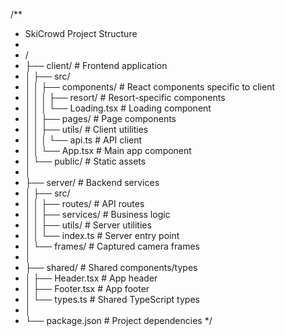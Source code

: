 /**
 * SkiCrowd Project Structure
 *
 * /
 * ├── client/                 # Frontend application
 * │   ├── src/
 * │   │   ├── components/     # React components specific to client
 * │   │   │   ├── resort/     # Resort-specific components
 * │   │   │   └── Loading.tsx # Loading component
 * │   │   ├── pages/          # Page components
 * │   │   ├── utils/          # Client utilities
 * │   │   │   └── api.ts      # API client
 * │   │   └── App.tsx         # Main app component
 * │   └── public/             # Static assets
 * │
 * ├── server/                 # Backend services
 * │   ├── src/
 * │   │   ├── routes/         # API routes
 * │   │   ├── services/       # Business logic
 * │   │   ├── utils/          # Server utilities
 * │   │   └── index.ts        # Server entry point
 * │   └── frames/             # Captured camera frames
 * │
 * ├── shared/                 # Shared components/types
 * │   ├── Header.tsx          # App header
 * │   ├── Footer.tsx          # App footer
 * │   └── types.ts            # Shared TypeScript types
 * │
 * └── package.json            # Project dependencies
 */